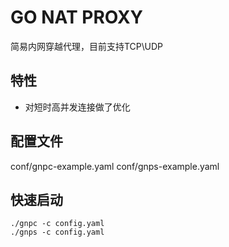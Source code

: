 # GO NAT PROXY 

简易内网穿越代理，目前支持TCP\UDP

## 特性
- 对短时高并发连接做了优化

## 配置文件

conf/gnpc-example.yaml
conf/gnps-example.yaml

## 快速启动

```
./gnpc -c config.yaml
./gnps -c config.yaml
```